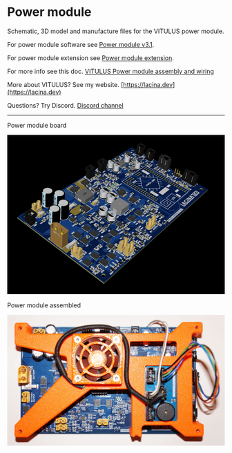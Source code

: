 # Power module
 Schematic, 3D model and manufacture files for the VITULUS power module.

 For power module software see [Power module v3.1](https://github.com/lacina-dev/powermodulev3_1).

 For power module extension see [Power module extension](https://github.com/lacina-dev/power_module_extension).

 For more info see this doc. 
 [VITULUS Power module assembly and wiring](https://docs.google.com/document/d/1gbUeb38EpmrZyLzsyhS_GtbKjz4Z-vhWeXakbzIWZlc/edit?usp=sharing)

 More about VITULUS? See my website.
 [https://lacina.dev](https://lacina.dev)

 Questions? Try Discord.
 [Discord channel](https://discord.gg/YqeNV5hEVN)

----------

Power module board

![Power module board](pwrMod3D.png)


Power module assembled

![Power module assembled](DSC03553.JPG)